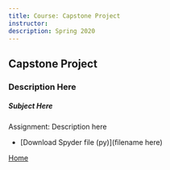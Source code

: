 ```yaml
---
title: Course: Capstone Project
instructor: 
description: Spring 2020
---
```


## Capstone Project
### Description Here

##### Subject Here
Assignment: Description here
- [Download Spyder file (py)](filename here)

[Home](https://cherylngo.github.io/)
